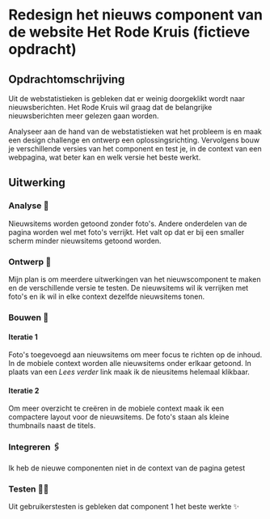 # Redesign het nieuws component van de website Het Rode Kruis (fictieve opdracht)

## Opdrachtomschrijving

Uit de webstatistieken is gebleken dat er weinig doorgeklikt wordt naar nieuwsberichten. Het Rode Kruis wil graag dat de belangrijke nieuwsberichten meer gelezen gaan worden.

Analyseer aan de hand van de webstatistieken wat het probleem is en maak een design challenge en ontwerp een oplossingsrichting. Vervolgens bouw je verschillende versies van het component en test je, in de context van een webpagina, wat beter kan en welk versie het beste werkt.

## Uitwerking

### Analyse 🔎
Nieuwsitems worden getoond zonder foto's. Andere onderdelen van de pagina worden wel met foto's verrijkt. Het valt op dat er bij een smaller scherm minder nieuwsitems getoond worden. 

### Ontwerp 🎨
Mijn plan is om meerdere uitwerkingen van het nieuwscomponent te maken en de verschillende versie te testen. De nieuwsitems wil ik verrijken met foto's en ik wil in elke context dezelfde nieuwsitems tonen.

### Bouwen 🔧

#### Iteratie 1
Foto's toegevoegd aan nieuwsitems om meer focus te richten op de inhoud. In de mobiele context worden alle nieuwsitems onder erlkaar getoond. In plaats van een _Lees verder_ link maak ik de nieusitems helemaal klikbaar.

#### Iteratie 2
Om meer overzicht te creëren in de mobiele context maak ik een compactere layout voor de nieuwsitems. De foto's staan als kleine thumbnails naast de titels.

### Integreren 🖇️ 
Ik heb de nieuwe componenten niet in de context van de pagina getest

### Testen 👧🏻
Uit gebruikerstesten is gebleken dat component 1 het beste werkte ✨



